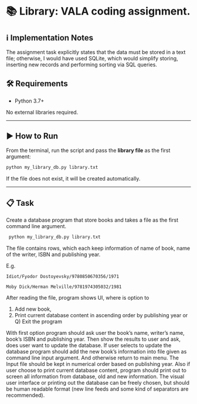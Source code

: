 # 📚 Library: VALA coding assignment.

## ℹ️ Implementation Notes

The assignment task explicitly states that the data must be stored in a text file; otherwise, I would have used SQLite, which would simplify storing, inserting new records and performing sorting via SQL queries.

## 🛠 Requirements

- Python 3.7+

No external libraries required.

---

## ▶️ How to Run

From the terminal, run the script and pass the **library file** as the first argument:

```bash
python my_library_db.py library.txt
```

If the file does not exist, it will be created automatically.

---

## 📋 Task

Create a database program that store books and takes a file as the first command line
argument.

```bash
 python my_library_db.py library.txt
```

The file contains rows, which each keep information of name of book, name of the writer, ISBN
and publishing year.

E.g.
```
Idiot/Fyodor Dostoyevsky/9780850670356/1971

Moby Dick/Herman Melville/9781974305032/1981
```

After reading the file, program shows UI, where is option to

1) Add new book, 
2) Print current database content in ascending order by publishing year or
Q) Exit the program

With first option program should ask user the book’s name, writer’s name, book’s ISBN and
publishing year. Then show the results to user and ask, does user want to update the
database. If user selects to update the database program should add the new book’s
information into file given as command line input argument. And otherwise return to main
menu.
The Input file should be kept in numerical order based on publishing year. Also if user choose to
print current database content, program should print out to screen all information from
database, old and new information.
The visual user interface or printing out the database can be freely chosen, but should be
human readable format (new line feeds and some kind of separators are recommended).
